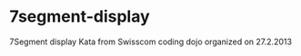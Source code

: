 7segment-display
================
7Segment display Kata from Swisscom coding dojo organized on 27.2.2013
